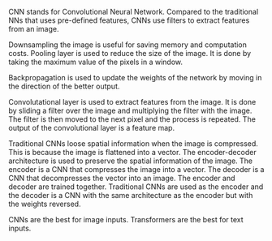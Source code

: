 CNN stands for Convolutional Neural Network. Compared to the traditional NNs that uses pre-defined features, CNNs use filters to extract features from an image.

Downsampling the image is useful for saving memory and computation costs. Pooling layer is used to reduce the size of the image. It is done by taking the maximum value of the pixels in a window.

Backpropagation is used to update the weights of the network by moving in the direction of the better output. 

Convolutational layer is used to extract features from the image. It is done by sliding a filter over the image and multiplying the filter with the image. The filter is then moved to the next pixel and the process is repeated. The output of the convolutional layer is a feature map.

Traditional CNNs loose spatial information when the image is compressed. This is because the image is flattened into a vector. The encoder-decoder architecture is used to preserve the spatial information of the image. The encoder is a CNN that compresses the image into a vector. The decoder is a CNN that decompresses the vector into an image. The encoder and decoder are trained together. Traditional CNNs are used as the encoder and the decoder is a CNN with the same architecture as the encoder but with the weights reversed. 

CNNs are the best for image inputs. Transformers are the best for text inputs.
